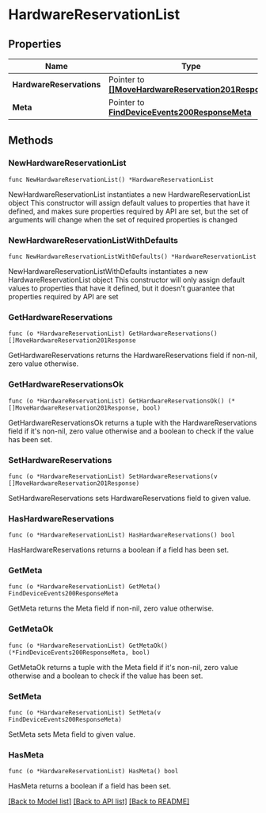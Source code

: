 # HardwareReservationList

## Properties

Name | Type | Description | Notes
------------ | ------------- | ------------- | -------------
**HardwareReservations** | Pointer to [**[]MoveHardwareReservation201Response**](MoveHardwareReservation201Response.md) |  | [optional] 
**Meta** | Pointer to [**FindDeviceEvents200ResponseMeta**](FindDeviceEvents200ResponseMeta.md) |  | [optional] 

## Methods

### NewHardwareReservationList

`func NewHardwareReservationList() *HardwareReservationList`

NewHardwareReservationList instantiates a new HardwareReservationList object
This constructor will assign default values to properties that have it defined,
and makes sure properties required by API are set, but the set of arguments
will change when the set of required properties is changed

### NewHardwareReservationListWithDefaults

`func NewHardwareReservationListWithDefaults() *HardwareReservationList`

NewHardwareReservationListWithDefaults instantiates a new HardwareReservationList object
This constructor will only assign default values to properties that have it defined,
but it doesn't guarantee that properties required by API are set

### GetHardwareReservations

`func (o *HardwareReservationList) GetHardwareReservations() []MoveHardwareReservation201Response`

GetHardwareReservations returns the HardwareReservations field if non-nil, zero value otherwise.

### GetHardwareReservationsOk

`func (o *HardwareReservationList) GetHardwareReservationsOk() (*[]MoveHardwareReservation201Response, bool)`

GetHardwareReservationsOk returns a tuple with the HardwareReservations field if it's non-nil, zero value otherwise
and a boolean to check if the value has been set.

### SetHardwareReservations

`func (o *HardwareReservationList) SetHardwareReservations(v []MoveHardwareReservation201Response)`

SetHardwareReservations sets HardwareReservations field to given value.

### HasHardwareReservations

`func (o *HardwareReservationList) HasHardwareReservations() bool`

HasHardwareReservations returns a boolean if a field has been set.

### GetMeta

`func (o *HardwareReservationList) GetMeta() FindDeviceEvents200ResponseMeta`

GetMeta returns the Meta field if non-nil, zero value otherwise.

### GetMetaOk

`func (o *HardwareReservationList) GetMetaOk() (*FindDeviceEvents200ResponseMeta, bool)`

GetMetaOk returns a tuple with the Meta field if it's non-nil, zero value otherwise
and a boolean to check if the value has been set.

### SetMeta

`func (o *HardwareReservationList) SetMeta(v FindDeviceEvents200ResponseMeta)`

SetMeta sets Meta field to given value.

### HasMeta

`func (o *HardwareReservationList) HasMeta() bool`

HasMeta returns a boolean if a field has been set.


[[Back to Model list]](../README.md#documentation-for-models) [[Back to API list]](../README.md#documentation-for-api-endpoints) [[Back to README]](../README.md)


